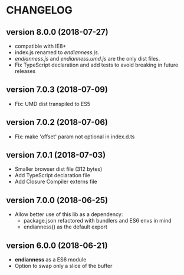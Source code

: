 # CHANGELOG

## version 8.0.0 (2018-07-27)
- compatible with IE8+
- index.js renamed to *endianness.js*. 
- *endianness.js* and *endianness.umd.js* are the only dist files.
- Fix TypeScript declaration and add tests to avoid breaking in future releases

## version 7.0.3 (2018-07-09)
- Fix: UMD dist transpiled to ES5

## version 7.0.2 (2018-07-06)
- Fix: make 'offset' param not optional in index.d.ts

## version 7.0.1 (2018-07-03)
- Smaller browser dist file (312 bytes)
- Add TypeScript declaration file
- Add Closure Compiler externs file

## version 7.0.0 (2018-06-25)
- Allow better use of this lib as a dependency:
	- package.json refactored with bundlers and ES6 envs in mind
	- endianness() as the default export

## version 6.0.0 (2018-06-21)
- **endianness** as a ES6 module
- Option to swap only a slice of the buffer